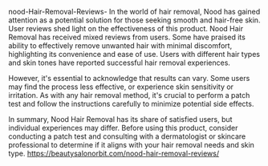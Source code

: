 nood-Hair-Removal-Reviews-
In the world of hair removal, Nood has gained attention as a potential solution for those seeking smooth and hair-free skin. User reviews shed light on the effectiveness of this product.
Nood Hair Removal has received mixed reviews from users. Some have praised its ability to effectively remove unwanted hair with minimal discomfort, highlighting its convenience and ease of use. Users with different hair types and skin tones have reported successful hair removal experiences.

However, it's essential to acknowledge that results can vary. Some users may find the process less effective, or experience skin sensitivity or irritation. As with any hair removal method, it's crucial to perform a patch test and follow the instructions carefully to minimize potential side effects.

In summary, Nood Hair Removal has its share of satisfied users, but individual experiences may differ. Before using this product, consider conducting a patch test and consulting with a dermatologist or skincare professional to determine if it aligns with your hair removal needs and skin type.
https://beautysalonorbit.com/nood-hair-removal-reviews/
